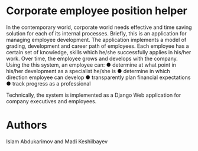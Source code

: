 # Corporate employee position helper

In the contemporary world, corporate world needs effective and time saving solution for each of its internal processes.
Briefly, this is an application for managing employee development. The application implements a model of grading, development and career path of employees. Each employee has a certain set of knowledge, skills
which he/she successfully applies in his/her work. Over time, the employee grows and develops with the company. Using the this system, an employee can:
● determine at what point in his/her development as a specialist he/she is
● determine in which direction employee can develop
● transparently plan financial expectations
● track progress as a professional

Technically, the system is implemented as a Django Web application for company executives and employees.

# Authors
Islam Abdukarimov and Madi Keshilbayev

